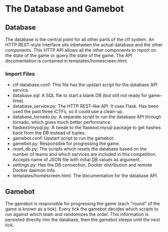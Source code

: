 # The Database and Gamebot

## Database

The database is the central point for all other parts of the ctf
system. An HTTP REST-style interface sits inbetween the actual
database and the other components. This HTTP API allows all the other
components to report on the state of the game or query the state of
the game. The API documentation is contained in
templates/homescreen.html.

### Import Files

- ctf-database.conf: This file has the upstart script for the database
  API service.
- database.sql: A SQL file to start a blank DB (but still not ready
  for game-time).
- database_service.py: The HTTP REST-like API. It uses Flask. Has been
  used the past three iCTFs, so it could use a clean-up.
- database_tornado.py: A separate script to run the database API
  through tornado, which gives much better performance.
- flaskext/mysql.py: A tweak to the flaskext.mysql package to get
  hashes back from the DB instead of tuples.
- gamebot.conf: Upstart script to run the gamebot.
- gamebot.py: Responsible for progressing the game.
- reset_db.py: The scripts which resets the database based on the
  number of teams and which services are included in this competition.
  Accepts name of JSON file with initial DB values as argument.
- settings.py: Has the DB connection, Docker distribution and remote Docker daemon
  info.
- templates/homescreen.html: The documentation for the database API.

## Gamebot

The gamebot is responsible for progressing the game (each "round" of
the game is known as a tick). Every tick the gamebot decides which
scripts to run against which team and randomizes the order. This
information is persisted directly into the database, then the gamebot
sleeps until the next tick.
